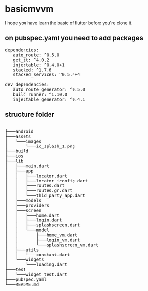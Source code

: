 # basicmvvm

I hope you have learn the basic of flutter before you're clone it.


## on pubspec.yaml you need to add packages
<pre>
dependencies:
   auto_route: ^0.5.0
   get_it: ^4.0.2
   injectable: ^0.4.0+1
   stacked: ^1.7.6
   stacked_services: ^0.5.4+4

dev_dependencies:
   auto_route_generator: ^0.5.0
   build_runner: ^1.10.0
   injectable_generator: ^0.4.1
</pre>
## structure folder
<pre>

├───android
├───assets
│   └───images
│       └───ic_splash_1.png
├───build
├───ios
├───lib
│   ├───main.dart
│   ├───app
│   │   ├───locator.dart
│   │   ├───locator.iconfig.dart
│   │   ├───routes.dart
│   │   ├───routes.gr.dart
│   │   └───thid_party_app.dart
│   ├───models
│   ├───providers
│   ├───screen
│   │   ├───home.dart
│   │   ├───login.dart
│   │   ├───splashscreen.dart
│   │   └───model
│   │       ├───home_vm.dart
│   │       ├───login_vm.dart
│   │       └───splashscreen_vm.dart
│   ├───utils
│   │   └───constant.dart
│   └───widgets
│       └───loading.dart
├───test
│   └───widget_test.dart
├───pubspec.yaml
└───README.md

</pre>
